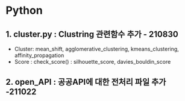 # Python

## 1. cluster.py : Clustring 관련함수 추가 - 210830
 - Cluster: mean_shift, agglomerative_clustering, kmeans_clustering, affinity_propagation
 - Score : check_score() : silhouette_score, davies_bouldin_score

## 2. open_API : 공공API에 대한 전처리 파일 추가 -211022
